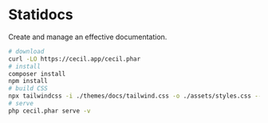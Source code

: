 # Statidocs

Create and manage an effective documentation.

```bash
# download
curl -LO https://cecil.app/cecil.phar
# install
composer install
npm install
# build CSS
npx tailwindcss -i ./themes/docs/tailwind.css -o ./assets/styles.css --watch
# serve
php cecil.phar serve -v
```
